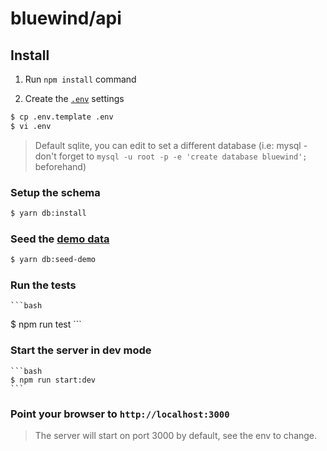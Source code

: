# bluewind/api


## Install

1. Run `npm install` command

2. Create the [`.env`](./.env.template) settings

```bash    
$ cp .env.template .env
$ vi .env
```
> Default sqlite, you can edit to set a different database 
> (i.e: mysql - don't forget to `mysql -u root -p -e 'create database bluewind';` beforehand)                              
                    
   
### Setup the schema

```bash
$ yarn db:install   
```

### Seed the [demo data](./scripts/db-see-demo.ts)

```bash
$ yarn db:seed-demo
```    

### Run the tests

    ```bash
   $ npm run test
    ```
      
### Start the server in dev mode

    ```bash
    $ npm run start:dev
    ```

### Point your browser to `http://localhost:3000`

> The server will start on port 3000 by default, see the env to change.

